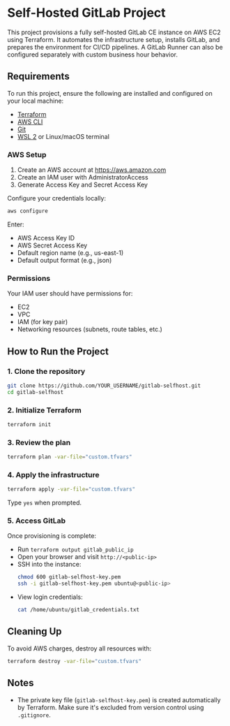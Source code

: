 # Self-Hosted GitLab Project

This project provisions a fully self-hosted GitLab CE instance on AWS EC2 using Terraform. It automates the infrastructure setup, installs GitLab, and prepares the environment for CI/CD pipelines. A GitLab Runner can also be configured separately with custom business hour behavior.

## Requirements

To run this project, ensure the following are installed and configured on your local machine:

- [Terraform](https://developer.hashicorp.com/terraform/install)
- [AWS CLI](https://docs.aws.amazon.com/cli/latest/userguide/install-cliv2.html)
- [Git](https://git-scm.com/)
- [WSL 2](https://learn.microsoft.com/en-us/windows/wsl/) or Linux/macOS terminal

### AWS Setup
1. Create an AWS account at https://aws.amazon.com
2. Create an IAM user with AdministratorAccess
3. Generate Access Key and Secret Access Key

Configure your credentials locally:
```bash
aws configure
```
Enter:
- AWS Access Key ID
- AWS Secret Access Key
- Default region name (e.g., us-east-1)
- Default output format (e.g., json)

### Permissions
Your IAM user should have permissions for:
- EC2
- VPC
- IAM (for key pair)
- Networking resources (subnets, route tables, etc.)

## How to Run the Project

### 1. Clone the repository

```bash
git clone https://github.com/YOUR_USERNAME/gitlab-selfhost.git
cd gitlab-selfhost
```

### 2. Initialize Terraform

```bash
terraform init
```

### 3. Review the plan

```bash
terraform plan -var-file="custom.tfvars"
```

### 4. Apply the infrastructure

```bash
terraform apply -var-file="custom.tfvars"
```
Type `yes` when prompted.

### 5. Access GitLab

Once provisioning is complete:
- Run `terraform output gitlab_public_ip`
- Open your browser and visit `http://<public-ip>`
- SSH into the instance:
  ```bash
  chmod 600 gitlab-selfhost-key.pem
  ssh -i gitlab-selfhost-key.pem ubuntu@<public-ip>
  ```
- View login credentials:
  ```bash
  cat /home/ubuntu/gitlab_credentials.txt
  ```

## Cleaning Up

To avoid AWS charges, destroy all resources with:

```bash
terraform destroy -var-file="custom.tfvars"
```

## Notes

- The private key file (`gitlab-selfhost-key.pem`) is created automatically by Terraform. Make sure it's excluded from version control using `.gitignore`.
